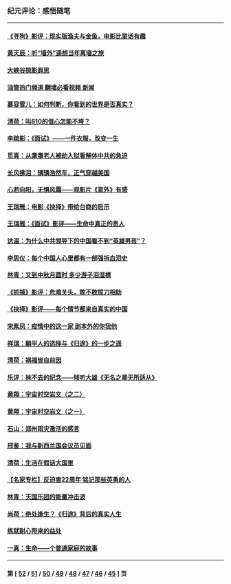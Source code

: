### 纪元评论：感悟随笔
---
#### [《寻狗》影评：现实版渔夫与金鱼，电影比童话有趣](../../pages/nsc1035/n13389805.md?12100330) 
#### [黄天辰：听“墙外”遥想当年离墙之旅](../../pages/nsc1035/n13377229.md?12100330) 
#### [大峡谷掠影遐思](../../pages/nsc1035/n13354743.md?12100330) 
#### [油管热门频道 翻墙必看视频 新闻](ok?12100330)
#### [慕容雪儿：如何判断，你看到的世界是否真实？](../../pages/nsc1035/n13332569.md?12100330) 
#### [清荷：叫610的信心怎能不垮？](../../pages/nsc1035/n13304848.md?12100330) 
#### [李疏影：《面试》——一件衣服，改变一生](../../pages/nsc1035/n13292494.md?12100330) 
#### [觅真：从耄耋老人被劫入狱看解体中共的急迫](../../pages/nsc1035/n13284545.md?12100330) 
#### [长风拂泪：辚辚浩然车，正气穿越美国](../../pages/nsc1035/n13284280.md?12100330) 
#### [心若向阳，无惧风霜——观影片《意外》有感](../../pages/nsc1035/n13275318.md?12100330) 
#### [王瑞雅：电影《抉择》带给台商的启示](../../pages/nsc1035/n13274064.md?12100330) 
#### [王瑞雅：《面试》影评——生命中真正的贵人](../../pages/nsc1035/n13260528.md?12100330) 
#### [达温：为什么中共领导下的中国看不到“英雄男孩”？](../../pages/nsc1035/n13257099.md?12100330) 
#### [李思仪：每个中国人心里都有一部强拆血泪史](../../pages/nsc1035/n13249632.md?12100330) 
#### [林青：又到中秋月圆时 多少游子泪湿襟](../../pages/nsc1035/n13245916.md?12100330) 
#### [《抓捕》影评：危难关头，敢不敢拔刀相助](../../pages/nsc1035/n13244251.md?12100330) 
#### [《抉择》影评——每个情节都来自真实的中国](../../pages/nsc1035/n13242564.md?12100330) 
#### [宋紫凤：疫情中的这一家 剧本外的你我他](../../pages/nsc1035/n13242358.md?12100330) 
#### [祥瑞：躺平人的选择与《归途》的一步之遥](../../pages/nsc1035/n13213201.md?12100330) 
#### [清荷：祸福皆自前因](../../pages/nsc1035/n13213177.md?12100330) 
#### [乐评：抹不去的纪念——倾听大雄《无名之辈无所适从》](../../pages/nsc1035/n13163359.md?12100330) 
#### [黄翔：宇宙时空岩文（之二）](../../pages/nsc1035/n13141116.md?12100330) 
#### [黄翔：宇宙时空岩文（之一）](../../pages/nsc1035/n13140355.md?12100330) 
#### [石山：郑州雨灾激活的感言](../../pages/nsc1035/n13135372.md?12100330) 
#### [邢鉴：我与新西兰国会议员见面](../../pages/nsc1035/n13111626.md?12100330) 
#### [清荷：生活在假话大国里](../../pages/nsc1035/n13103916.md?12100330) 
#### [【名家专栏】反迫害22周年 铭记那些英勇的人](../../pages/nsc1035/n13102771.md?12100330) 
#### [林青：天国乐团的能量冲击波](../../pages/nsc1035/n13099634.md?12100330) 
#### [尚荷：绝处逢生？《归途》背后的真实人生](../../pages/nsc1035/n13099470.md?12100330) 
#### [练就耐心带来的益处](../../pages/nsc1035/n13081876.md?12100330) 
#### [一真：生命——个普通家庭的故事](../../pages/nsc1035/n13075782.md?12100330) 

---
#### 第 [ [52](./52.md?12100330) / [51](./51.md?12100330) / [50](./50.md?12100330) / [49](./49.md?12100330) / [48](./48.md?12100330) / [47](./47.md?12100330) / [46](./46.md?12100330) / [45](./45.md?12100330) ] 页

